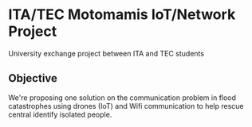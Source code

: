 # ITA/TEC Motomamis IoT/Network Project
University exchange project between ITA and TEC students

## Objective
We're proposing one solution on the communication problem in flood catastrophes using drones (IoT) and Wifi communication to help rescue central identify isolated people.